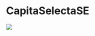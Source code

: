 # CapitaSelectaSE
[![](https://github.com/ZhongXiLu/CapitaSelectaSE/workflows/Docker%20Compose%20CI/badge.svg)](https://github.com/ZhongXiLu/CapitaSelectaSE/actions?query=workflow%3A%22Docker+Compose+CI%22)
